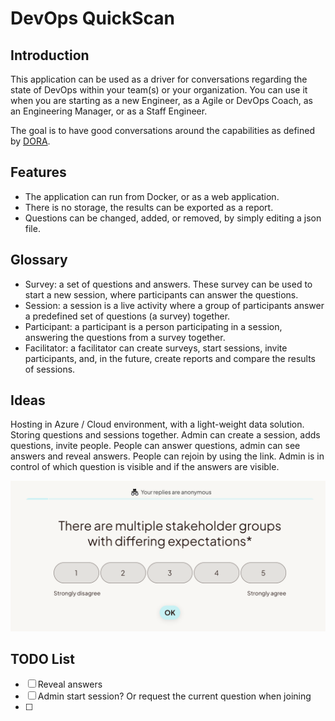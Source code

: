 # DevOps QuickScan

## Introduction

This application can be used as a driver for conversations regarding the state of DevOps within your team(s) or your organization. You can use it when you are starting as a new Engineer, as a Agile or DevOps Coach, as an Engineering Manager, or as a Staff Engineer. 

The goal is to have good conversations around the capabilities as defined by [DORA](https://dora.dev). 

## Features

* The application can run from Docker, or as a web application.
* There is no storage, the results can be exported as a report.
* Questions can be changed, added, or removed, by simply editing a json file.

## Glossary

- Survey: a set of questions and answers. These survey can be used to start a new session, where participants can answer the questions.
- Session: a session is a live activity where a group of participants answer a predefined set of questions (a survey) together.
- Participant: a participant is a person participating in a session, answering the questions from a survey together.
- Facilitator: a facilitator can create surveys, start sessions, invite participants, and, in the future, create reports and compare the results of sessions.

## Ideas

Hosting in Azure / Cloud environment, with a light-weight data solution.
Storing questions and sessions together.
Admin can create a session, adds questions, invite people.
People can answer questions, admin can see answers and reveal answers.
People can rejoin by using the link.
Admin is in control of which question is visible and if the answers are visible.

![Screen](./docs/images/visual-01.png)

## TODO List

- [ ] Reveal answers
- [ ] Admin start session? Or request the current question when joining
- [ ] 

